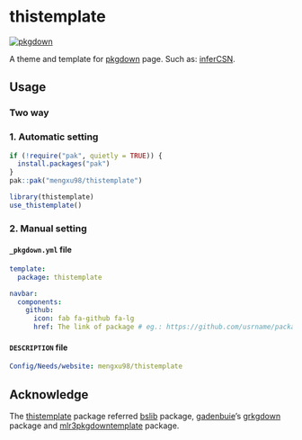 
# thistemplate

<!-- badges: start -->

[![pkgdown](https://github.com/mengxu98/thistemplate/actions/workflows/pkgdown.yaml/badge.svg)](https://mengxu98.github.io/thistemplate/index.html)

<!-- badges: end -->

A theme and template for
[pkgdown](https://github.com/r-lib/pkgdown/) page. Such as:
[inferCSN](https://mengxu98.github.io/inferCSN/).

## Usage

### Two way

### 1. Automatic setting

``` r
if (!require("pak", quietly = TRUE)) {
  install.packages("pak")
}
pak::pak("mengxu98/thistemplate")

library(thistemplate)
use_thistemplate()
```

### 2. Manual setting

#### `_pkgdown.yml` file

``` yaml
template:
  package: thistemplate

navbar:
  components:
    github:
      icon: fab fa-github fa-lg
      href: The link of package # eg.: https://github.com/usrname/package
```

#### `DESCRIPTION` file

``` yaml
Config/Needs/website: mengxu98/thistemplate
```

## Acknowledge

The [thistemplate](https://github.com/mengxu98/thistemplate) package
referred [bslib](https://github.com/rstudio/bslib/tree/main)
package, [gadenbuie](https://github.com/gadenbuie)’s
[grkgdown](https://github.com/gadenbuie/grkgdown) package and
[mlr3pkgdowntemplate](https://github.com/mlr-org/mlr3pkgdowntemplate)
package.
